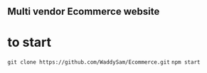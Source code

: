 ## Multi vendor Ecommerce website
# to start
`git clone https://github.com/WaddySam/Ecommerce.git`
`npm start`
